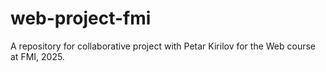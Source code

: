 # web-project-fmi
A repository for collaborative project with Petar Kirilov for the Web course at FMI, 2025.
